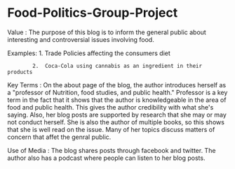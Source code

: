 # Food-Politics-Group-Project

Value : The purpose of this blog is to inform the general public about interesting and controversial issues involving food.

  Examples: 1. Trade Policies affecting the consumers diet
  
            2.  Coca-Cola using cannabis as an ingredient in their products

Key Terms : On the about page of the blog, the author introduces herself as a "professor of Nutrition, food studies, and public health." Professor is a key term in the fact that it shows that the author is knowledgeable in the area of food and public health. This gives the author credibility with what she's saying. Also, her blog posts are supported by research that she may or may not conduct herself. She is also the author of multiple books, so this shows that she is well read on the issue. Many of her topics discuss matters of concern that affet the genral public.

Use of Media : The blog shares posts through facebook and twitter. The author also has a podcast where people can listen to her blog posts. 

